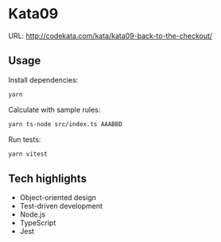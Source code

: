 # Kata09

URL: http://codekata.com/kata/kata09-back-to-the-checkout/

## Usage

Install dependencies:

```bash
yarn
```

Calculate with sample rules:

```bash
yarn ts-node src/index.ts AAABBD
```

Run tests:

```bash
yarn vitest
```

## Tech highlights

- Object-oriented design
- Test-driven development
- Node.js
- TypeScript
- Jest